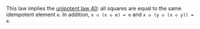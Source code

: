 This law implies the [unipotent law 40](https://teorth.github.io/equational_theories/implications/?40): all squares are equal to the same idempotent element `e`.  In addition, `x ◇ (x ◇ e) = e` and `x ◇ (y ◇ (x ◇ y)) = e`.
